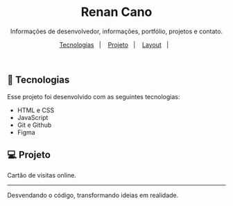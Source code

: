 <h1 align="center"> Renan Cano </h1>

<p align="center">
Informações de desenvolvedor, informações, portfólio, projetos e contato. <br/>

<p align="center">
  <a href="#-tecnologias">Tecnologias</a>&nbsp;&nbsp;&nbsp;|&nbsp;&nbsp;&nbsp;
  <a href="#-projeto">Projeto</a>&nbsp;&nbsp;&nbsp;|&nbsp;&nbsp;&nbsp;
  <a href="#-layout">Layout</a>&nbsp;&nbsp;&nbsp;|&nbsp;&nbsp;&nbsp;
</p>

<br>

## 🚀 Tecnologias

Esse projeto foi desenvolvido com as seguintes tecnologias:

- HTML e CSS
- JavaScript
- Git e Github
- Figma

## 💻 Projeto

Cartão de visitas online.

---

Desvendando o código, transformando ideias em realidade.
